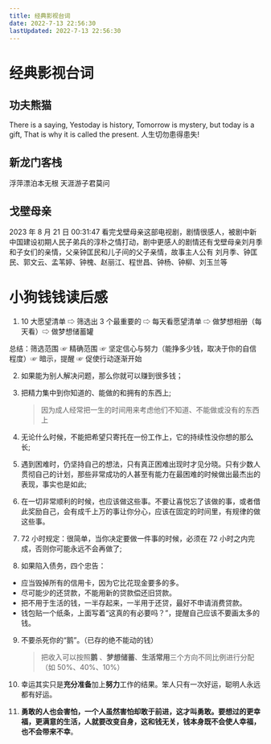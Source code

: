 ```yaml
---
title: 经典影视台词
date: 2022-7-13 22:56:30
lastUpdated: 2022-7-13 22:56:30
---
```


# 经典影视台词

## 功夫熊猫

There is a saying, Yestoday is history, Tomorrow is mystery, but today is a gift, That is why it is called the present.
人生切勿患得患失!

## 新龙门客栈

浮萍漂泊本无根 天涯游子君莫问

## 戈壁母亲

2023 年 8 月 21 日 00:31:47 看完戈壁母亲这部电视剧，剧情很感人，被剧中新中国建设初期人民子弟兵的淳朴之情打动，剧中更感人的剧情还有戈壁母亲刘月季和子女们的亲情，父亲钟匡民和儿子间的父子亲情，故事主人公有 刘月季、钟匡民、郭文云、孟苇婷、钟槐、赵丽江、程世昌、钟杨、钟柳、刘玉兰等

# 小狗钱钱读后感

1. 10 大愿望清单 ⇨ 筛选出 3 个最重要的 ⇨ 每天看愿望清单 ⇨ 做梦想相册（每天看）⇨ 做梦想储蓄罐

总结：筛选范围 ☞ 精确范围 ☞ 坚定信心与努力（能挣多少钱，取决于你的自信程度）☞ 暗示，提醒 ☞ 促使行动逐渐开始

2. 如果能为别人解决问题，那么你就可以赚到很多钱；

3. 把精力集中到你知道的、能做的和拥有的东西上;

   > 因为成人经常把一生的时间用来考虑他们不知道、不能做或没有的东西上

4. 无论什么时候，不能把希望只寄托在一份工作上，它的持续性没你想的那么长;

5. 遇到困难时，仍坚持自己的想法，只有真正困难出现时才见分晓。只有少数人贯彻自己的计划，那些非常成功的人甚至有能力在最困难的时候做出最杰出的表现，事实也是如此;

6. 在一切非常顺利的时候，也应该做这些事。不要让喜悦忘了该做的事，或者借此奖励自己，会有成千上万的事让你分心，应该在固定的时间里，有规律的做这些事。

7. 72 小时规定：很简单，当你决定要做一件事的时候，必须在 72 小时之内完成，否则你可能永远不会再做了;

8. 如果陷入债务，四个忠告：

- 应当毁掉所有的信用卡，因为它比花现金要多的多。
- 尽可能少的还贷款，不能用新的贷款偿还旧贷款。
- 把不用于生活的钱，一半存起来，一半用于还贷，最好不申请消费贷款。
- 钱包贴一个纸条，上面写着“这真的有必要吗？”，提醒自己应该不要画太多的钱。

9. 不要杀死你的“鹅”。（已存的绝不能动的钱）

   > 把收入可以按照**鹅** 、**梦想储蓄**、**生活常用**三个方向不同比例进行分配（如 50%、40%、10%）

10. 幸运其实只是**充分准备**加上**努力**工作的结果。笨人只有一次好运，聪明人永远都有好运。

11. **勇敢的人也会害怕，一个人虽然害怕却敢于前进，这才叫勇敢。要想过的更幸福，更满意的生活，人就要改变自身，这和钱无关，钱本身既不会使人幸福，也不会带来不幸**。
